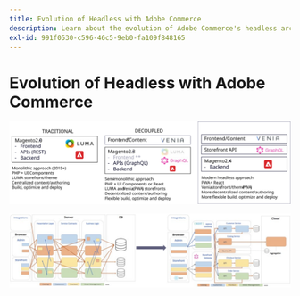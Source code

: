 ```yaml
---
title: Evolution of Headless with Adobe Commerce
description: Learn about the evolution of Adobe Commerce's headless architecture support.
exl-id: 991f0530-c596-46c5-9eb0-fa109f848165
---
```

# Evolution of Headless with Adobe Commerce

![Comparison of traditional, decoupled, and headless commerce architectures](../../../assets/playbooks/headless-evolution-table.svg)

![Comparison of traditional, decoupled, and headless commerce architectures](../../../assets/playbooks/headless-evolution-diagram.svg)
